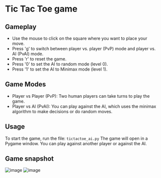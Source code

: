 # Tic Tac Toe game

## Gameplay
- Use the mouse to click on the square where you want to place your move.
- Press 'g' to switch between player vs. player (PvP) mode and player vs. AI (PvAI) mode.
- Press 'r' to reset the game.
- Press '0' to set the AI to random mode (level 0).
- Press '1' to set the AI to Minimax mode (level 1).

## Game Modes
- Player vs Player (PvP): Two human players can take turns to play the game.
- Player vs AI (PvAI): You can play against the AI, which uses the minimax algorithm to make decisions or do random moves.

## Usage
To start the game, run the file:
`tictactoe_ai.py`
The game will open in a Pygame window. You can play against another player or against the AI.

## Game snapshot
![image](https://github.com/LAICEROO/Tic-Tac-Toe/assets/93771973/e8fee2b2-d2a3-4209-8233-4d1ae7e95161)
![image](https://github.com/LAICEROO/Tic_Tac_Toe_AI/assets/93771973/69ef6658-10e6-4c0c-a99f-32cd75a42c68)
